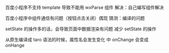 百度小程序不支持 template 导致不能用 wxParse 组件
解决：自己编写组件解决

百度小程序中组件通信有问题（按钮点击关闭）偶现
猜测：编译的问题

setState 的操作多的话，会导致页面中数据渲染有问题
减少 setState 的操作

从原生编译成 taro 语法的时候，属性名会发生变化
<Swiper> 中 onChange 会变成 onHange
